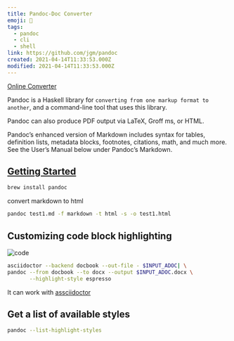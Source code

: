 ```yaml
---
title: Pandoc-Doc Converter
emoji: 📝
tags:
  - pandoc
  - cli
  - shell
link: https://github.com/jgm/pandoc
created: 2021-04-14T11:33:53.000Z
modified: 2021-04-14T11:33:53.000Z
---
```


[Online Converter](https://pandoc.org/try/)

Pandoc is a Haskell library for `converting from one markup format to another`, and a command-line tool that uses this library.

Pandoc can also produce PDF output via LaTeX, Groff ms, or HTML.

Pandoc’s enhanced version of Markdown includes syntax for tables, definition lists, metadata blocks, footnotes, citations, math, and much more. See the User’s Manual below under Pandoc’s Markdown.

## [Getting Started](https://pandoc.org/getting-started.html)

```sh
brew install pandoc
```

convert markdown to html

```sh
pandoc test1.md -f markdown -t html -s -o test1.html
```

## Customizing code block highlighting

![code](https://rmoff.net/images/2020/04/docx.png)

```sh
asciidoctor --backend docbook --out-file - $INPUT_ADOC| \
pandoc --from docbook --to docx --output $INPUT_ADOC.docx \
       --highlight-style espresso
```

It can work with [assciidoctor](https://asciidoctor.org/)

## Get a list of available styles

```sh
pandoc --list-highlight-styles
```
